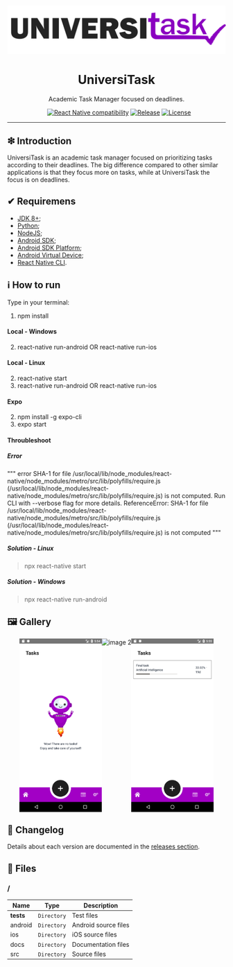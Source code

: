 ![](https://raw.githubusercontent.com/williamniemiec/universitask/master/docs/img/logo/universitask.png)

<h1 align='center'>UniversiTask</h1>
<p align='center'>Academic Task Manager focused on deadlines.</p>
<p align="center">
	<a href="https://github.com/williamniemiec/universitask/actions/workflows/windows.yml"><img src="https://github.com/williamniemiec/universitask/actions/workflows/windows.yml/badge.svg" alt=""></a>
	<a href="https://github.com/williamniemiec/universitask/actions/workflows/macos.yml"><img src="https://github.com/williamniemiec/universitask/actions/workflows/macos.yml/badge.svg" alt=""></a>
	<a href="https://github.com/williamniemiec/universitask/actions/workflows/ubuntu.yml"><img src="https://github.com/williamniemiec/universitask/actions/workflows/ubuntu.yml/badge.svg" alt=""></a>
	<a href="https://reactnative.dev/"><img src="https://img.shields.io/badge/React Native-0.60+-D0008F.svg" alt="React Native compatibility"></a>
	<a href="https://github.com/williamniemiec/universitask/releases"><img src="https://img.shields.io/github/v/release/williamniemiec/universitask" alt="Release"></a>
	<a href="https://github.com/williamniemiec/universitask/blob/master/LICENSE"><img src="https://img.shields.io/github/license/williamniemiec/universitask" alt="License"></a>
</p>
<hr />

## ❇ Introduction
UniversiTask is an academic task manager focused on prioritizing tasks according to their deadlines. The big difference compared to other similar applications is that they focus more on tasks, while at UniversiTask the focus is on deadlines.

## ✔ Requiremens
- [JDK 8+](https://www.oracle.com/java/technologies/downloads/);
- [Python](https://www.python.org/downloads/);
- [NodeJS](https://nodejs.org/en/download/);
- [Android SDK](https://developer.android.com/studio/install);
- [Android SDK Platform](https://developer.android.com/studio/install);
- [Android Virtual Device](https://developer.android.com/studio/install);
- [React Native CLI](https://reactnative.dev/docs/environment-setup).

## ℹ How to run

Type in your terminal:

1. npm install

#### Local - Windows
2. react-native run-android OR react-native run-ios

#### Local - Linux
2. react-native start
3. react-native run-android OR react-native run-ios

#### Expo
2. npm install -g expo-cli
3. expo start

#### Throubleshoot
##### Error
"""
error SHA-1 for file /usr/local/lib/node_modules/react-native/node_modules/metro/src/lib/polyfills/require.js (/usr/local/lib/node_modules/react-native/node_modules/metro/src/lib/polyfills/require.js) is not computed. Run CLI with --verbose flag for more details.
ReferenceError: SHA-1 for file /usr/local/lib/node_modules/react-native/node_modules/metro/src/lib/polyfills/require.js (/usr/local/lib/node_modules/react-native/node_modules/metro/src/lib/polyfills/require.js) is not computed
"""

##### Solution - Linux
> npx react-native start

##### Solution - Windows
> npx react-native run-android

## 🖼 Gallery

<div style="display: flex; flex-direction: row; justify-content: center; align-items: center; flex-wrap: wrap">
<img height=400 src="https://raw.githubusercontent.com/williamniemiec/universitask/master/docs/img/screens/img1.png" alt="image 1" />

<img height=400 src="https://raw.githubusercontent.com/williamniemiec/universitask/master/docs/img/screens/img2.png" alt="image 2" />

<img height=400 src="https://raw.githubusercontent.com/williamniemiec/universitask/master/docs/img/screens/img3.png" alt="image 3" />
</div>

## 🚩 Changelog
Details about each version are documented in the [releases section](https://github.com/williamniemiec/universitask/releases).


## 📁 Files

### /
|        Name        |Type|Description|
|----------------|-------------------------------|-----------------------------|
|__tests__|`Directory`|Test files|
|android|`Directory`|Android source files|
|ios|`Directory`|iOS source files|
|docs |`Directory`|Documentation files|
|src     |`Directory`| Source files|
